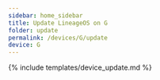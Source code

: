 ```yaml
---
sidebar: home_sidebar
title: Update LineageOS on G
folder: update
permalink: /devices/G/update
device: G
---
```

{% include templates/device_update.md %}
